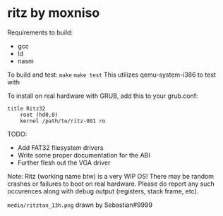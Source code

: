 # ritz by moxniso

Requirements to build:
* gcc
* ld
* nasm

To build and test:
``make``
``make test``
This utilizes qemu-system-i386 to test with 

To install on real hardware with GRUB, add this to your grub.conf:
```
title Ritz32
	root (hd0,0)
	kernel /path/to/ritz-001 ro
``` 

TODO:
* Add FAT32 filesystem drivers
* Write some proper documentation for the ABI
* Further flesh out the VGA driver 

Note: Ritz (working name btw) is a very WIP OS! 
There may be random crashes or failures to boot on real hardware. 
Please do report any such occurences along with debug output (registers, stack frame,
etc).

``media/ritztan_13h.png`` drawn by Sebastian#9999